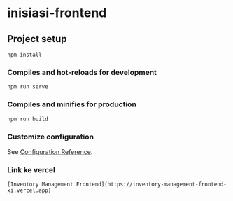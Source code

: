 # inisiasi-frontend

## Project setup
```
npm install
```

### Compiles and hot-reloads for development
```
npm run serve
```

### Compiles and minifies for production
```
npm run build
```

### Customize configuration
See [Configuration Reference](https://cli.vuejs.org/config/).

### Link ke vercel
```
[Inventory Management Frontend](https://inventory-management-frontend-xi.vercel.app)
```
